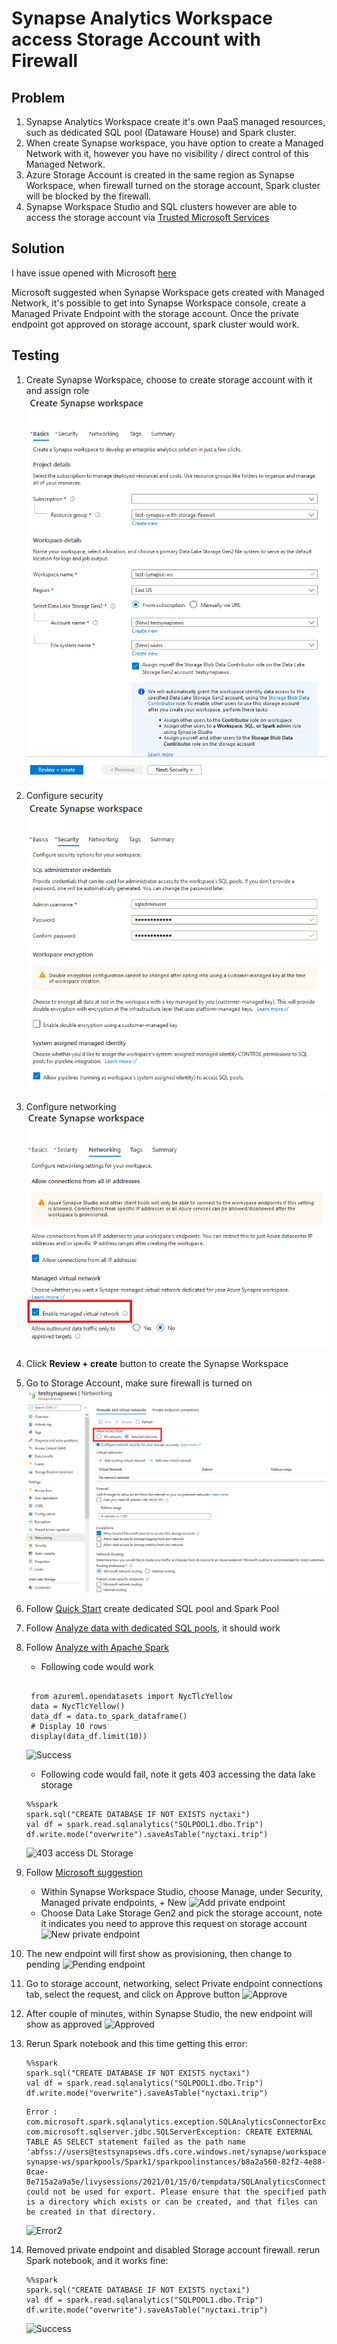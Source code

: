 # Synapse Analytics Workspace access Storage Account with Firewall

## Problem

1. Synapse Analytics Workspace create it's own PaaS managed resources, such as dedicated SQL pool (Dataware House) and Spark cluster.
2. When create Synapse workspace, you have option to create a Managed Network with it, however you have no visibility / direct control of this Managed Network.
3. Azure Storage Account is created in the same region as Synapse Workspace, when firewall turned on the storage account, Spark cluster will be blocked by the firewall.
4. Synapse Workspace Studio and SQL clusters however are able to access the storage account via [Trusted Microsoft Services](https://docs.microsoft.com/en-us/azure/storage/common/storage-network-security#trusted-microsoft-services)

## Solution

I have issue opened with Microsoft [here](https://github.com/MicrosoftDocs/azure-docs/issues/67831#issuecomment-747866989)

Microsoft suggested when Synapse Workspace gets created with Managed Network, it's possible to get into Synapse Workspace console, create a Managed Private Endpoint with the storage account. Once the private endpoint got approved on storage account, spark cluster would work.

## Testing

1. Create Synapse Workspace, choose to create storage account with it and assign role
    ![Create Synapse Workspace](images/2021-01-15-09-43-26.png)

2. Configure security
    ![Configure security](images/2021-01-15-09-45-47.png)

3. Configure networking
   ![Configure networking](images/2021-01-15-09-48-08.png)

4. Click **Review + create** button to create the Synapse Workspace

5. Go to Storage Account, make sure firewall is turned on
    ![Turn on storage firewall](images/2021-01-15-10-17-07.png)

6. Follow [Quick Start](https://docs.microsoft.com/en-us/azure/synapse-analytics/get-started-create-workspace#create-a-dedicated-sql-pool) create dedicated SQL pool and Spark Pool

7. Follow [Analyze data with dedicated SQL pools](https://docs.microsoft.com/en-us/azure/synapse-analytics/get-started-analyze-sql-pool), it should work

8. Follow [Analyze with Apache Spark](https://docs.microsoft.com/en-us/azure/synapse-analytics/get-started-analyze-spark)
   - Following code would work

   ```SPARK

    from azureml.opendatasets import NycTlcYellow
    data = NycTlcYellow()
    data_df = data.to_spark_dataframe()
    # Display 10 rows
    display(data_df.limit(10))

    ```

    ![Success](images/2021-01-15-10-41-13.png)

    - Following code would fail, note it gets 403 accessing the data lake storage

    ```SPARK
    %%spark
    spark.sql("CREATE DATABASE IF NOT EXISTS nyctaxi")
    val df = spark.read.sqlanalytics("SQLPOOL1.dbo.Trip") 
    df.write.mode("overwrite").saveAsTable("nyctaxi.trip")
    ```

    ![403 access DL Storage](images/2021-01-15-10-42-13.png)

9. Follow [Microsoft suggestion](https://docs.microsoft.com/en-us/azure/synapse-analytics/security/synapse-workspace-managed-private-endpoints)
    - Within Synapse Workspace Studio, choose Manage, under Security, Managed private endpoints, + New
    ![Add private endpoint](images/2021-01-15-10-48-58.png)
    - Choose Data Lake Storage Gen2 and pick the storage account, note it indicates you need to approve this request on storage account
    ![New private endpoint](images/2021-01-15-10-51-55.png)

10. The new endpoint will first show as provisioning, then change to pending
    ![Pending endpoint](images/2021-01-15-10-55-34.png)

11. Go to storage account, networking, select Private endpoint connections tab, select the request, and click on Approve button
    ![Approve](images/2021-01-15-10-58-41.png)

12. After couple of minutes, within Synapse Studio, the new endpoint will show as approved
    ![Approved](images/2021-01-15-11-02-39.png)

13. Rerun Spark notebook and this time getting this error:

    ```SPARK
    %%spark
    spark.sql("CREATE DATABASE IF NOT EXISTS nyctaxi")
    val df = spark.read.sqlanalytics("SQLPOOL1.dbo.Trip") 
    df.write.mode("overwrite").saveAsTable("nyctaxi.trip")
    ```

    ```err
    Error : com.microsoft.spark.sqlanalytics.exception.SQLAnalyticsConnectorException: com.microsoft.sqlserver.jdbc.SQLServerException: CREATE EXTERNAL TABLE AS SELECT statement failed as the path name 'abfss://users@testsynapsews.dfs.core.windows.net/synapse/workspaces/test-synapse-ws/sparkpools/Spark1/sparkpoolinstances/b8a2a560-82f2-4e88-8cae-8e715a2a9a5e/livysessions/2021/01/15/0/tempdata/SQLAnalyticsConnectorStaging/application_1610724646380_0001/ae61C6NuJNAcbbda6d98d854195995c206dd7371314.tbl' could not be used for export. Please ensure that the specified path is a directory which exists or can be created, and that files can be created in that directory.
    ```

    ![Error2](images/2021-01-15-11-19-27.png)

14. Removed private endpoint and disabled Storage account firewall. rerun Spark notebook, and it works fine:

    ```SPARK
    %%spark
    spark.sql("CREATE DATABASE IF NOT EXISTS nyctaxi")
    val df = spark.read.sqlanalytics("SQLPOOL1.dbo.Trip") 
    df.write.mode("overwrite").saveAsTable("nyctaxi.trip")
    ```

    ![Success](images/2021-02-01-11-22-36.png)

